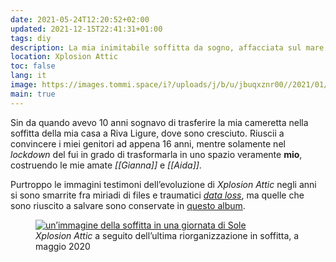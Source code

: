 ```yaml
---
date: 2021-05-24T12:20:52+02:00
updated: 2021-12-15T22:41:31+01:00
tags: diy
description: La mia inimitabile soffitta da sogno, affacciata sul mare di Riva Ligure
location: Xplosion Attic
toc: false
lang: it
image: https://images.tommi.space/i?/uploads/j/b/u/jbuqxznr00//2021/01/15/20210115115209-67743c90-me.jpg
main: true
---
```

Sin da quando avevo 10 anni sognavo di trasferire la mia cameretta nella soffitta della mia casa a Riva Ligure, dove sono cresciuto.  Riuscii a convincere i miei genitori ad appena 16 anni, mentre solamente nel *lockdown* del fui in grado di trasformarla in uno spazio veramente **mio**, costruendo le mie amate *[[Gianna]]* e *[[Aida]]*.

Purtroppo le immagini testimoni dell’evoluzione di *Xplosion Attic* negli anni si sono smarrite fra miriadi di files e traumatici [*data loss*](/storage#data-loss 'Narrazione dei miei data loss'), ma quelle che sono riuscito a salvare sono conservate in [questo album][Xplosion Attic Pictures].

[Xplosion Attic Pictures]: https://images.tommi.space/index?/category/attic 'Xplosion Attic Pictures'

<figure><picture>
	<a href='https://images.tommi.space/index?/category/attic' title='Raccolta di immagini di Xplosion Attic' target='_blank'>
		<img src='https://images.tommi.space/i?/uploads/j/b/u/jbuqxznr00//2021/01/15/20210115115209-67743c90-me.jpg' alt='un’immagine della soffitta in una giornata di Sole' title='ma quanto è bella'>
	</a>
	<figcaption><cite>Xplosion Attic</cite> a seguito dell’ultima riorganizzazione in soffitta, a maggio 2020</figcaption>
</picture></figure>
